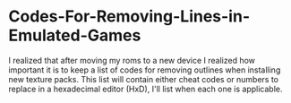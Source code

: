 # Codes-For-Removing-Lines-in-Emulated-Games
I realized that after moving my roms to a new device I realized how important it is to keep a list of codes for removing outlines when installing new texture packs.
This list will contain either cheat codes or numbers to replace in a hexadecimal editor (HxD), I'll list when each one is applicable.
